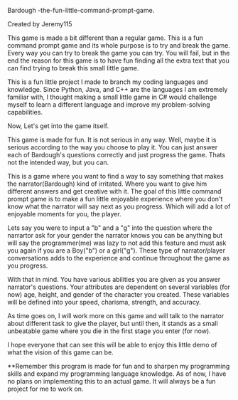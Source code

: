 Bardough -the-fun-little-command-prompt-game.   

Created by Jeremy115  

This game is made a bit different than a regular game. This is a fun command prompt game and its whole purpose is to try and break the game. Every way you can try to break the game you can try. You will fail, but in the end the reason for this game is to have fun finding all the extra text that you can find trying to break this small little game.   

This is a fun little project I made to branch my coding languages and knowledge. Since Python, Java, and C++ are the languages I am extremely familiar with, I thought making a small little game in C# would challenge myself to learn a different language and improve my problem-solving capabilities.  


Now, Let's get into the game itself.   


This game is made for fun. It is not serious in any way. Well, maybe it is serious according to the way you choose to play it. You can just answer each of Bardough's questions correctly and just progress the game. Thats not the intended way, but you can.  

This is a game where you want to find a way to say something that makes the narrator(Bardough) kind of irritated. Where you want to give him different answers and get creative with it. The goal of this little command prompt game is to make a fun little enjoyable experience where you don't know what the narrator will say next as you progress. Which will add a lot of enjoyable moments for you, the player. 

Lets say you were to input a "b" and a "g" into the question where the narrartor ask for your gender the narrator knows you can be anything but will say the programmer(me) was lazy to not add this feature and must ask you again if you are a Boy("b") or a girl("g"). These type of narrator/player conversations adds to the experience and continue throughout the game as you progress. 

With that in mind. You have various abilities you are given as you answer narrator's questions. Your attributes are dependent on several variables (for now) age, height, and gender of the character you created. These variables will be defined into your speed, charisma, strength, and accuracy.  

As time goes on, I will work more on this game and will talk to the narrator about different task to give the player, but until then, it stands as a small unbeatable game where you die in the first stage you enter (for now).  

I hope everyone that can see this will be able to enjoy this little demo of what the vision of this game can be.  


**Remember this program is made for fun and to sharpen my programming skills and expand my programming language knowledge. As of now, I have no plans on implementing this to an actual game. It will always be a fun project for me to work on. 





